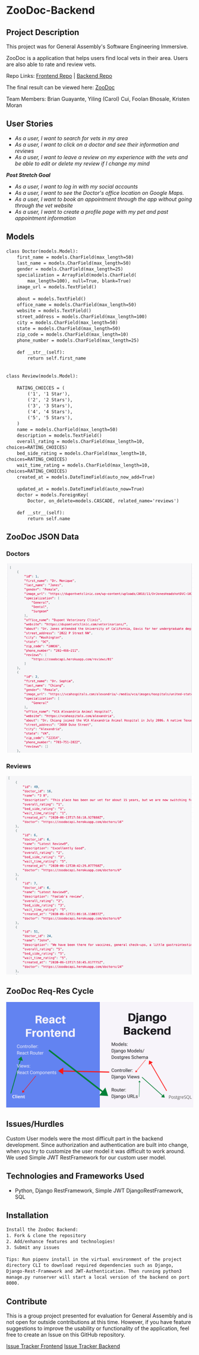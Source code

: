 # ZooDoc-Backend

## Project Description

This project was for General Assembly's Software Engineering Immersive.

ZooDoc is a application that helps users find local vets in their area. Users are also able to rate and review vets.

Repo Links:
[Frontend Repo](https://github.com/bguayante/ZooDoc) | 
[Backend Repo](https://github.com/kristenmoran/ZooDoc-Backend)

The final result can be viewed here: [ZooDoc](https://zoodoc.herokuapp.com/)

Team Members:
Brian Guayante,
Yiling (Carol) Cui,
Foolan Bhosale,
Kristen Moran

## User Stories

- _As a user, I want to search for vets in my area_
- _As a user, I want to click on a doctor and see their information and reviews_
- _As a user, I want to leave a review on my experience with the vets and be able to edit or delete my review if I change my mind_

_**Post Stretch Goal**_

- _As a user, I want to log in with my social accounts_
- _As a user, I want to see the Doctor's office location on Google Maps._
- _As a user, I want to book an appointment through the app without going through the vet website_
- _As a user, I want to create a profile page with my pet and past appointment information_

## Models

```
class Doctor(models.Model):
    first_name = models.CharField(max_length=50)
    last_name = models.CharField(max_length=50)
    gender = models.CharField(max_length=25)
    specialization = ArrayField(models.CharField(
        max_length=100), null=True, blank=True)
    image_url = models.TextField()

    about = models.TextField()
    office_name = models.CharField(max_length=50)
    website = models.TextField()
    street_address = models.CharField(max_length=100)
    city = models.CharField(max_length=50)
    state = models.CharField(max_length=50)
    zip_code = models.CharField(max_length=10)
    phone_number = models.CharField(max_length=25)

    def __str__(self):
        return self.first_name


class Review(models.Model):

    RATING_CHOICES = (
        ('1', '1 Star'),
        ('2', '2 Stars'),
        ('3', '3 Stars'),
        ('4', '4 Stars'),
        ('5', '5 Stars'),
    )
    name = models.CharField(max_length=50)
    description = models.TextField()
    overall_rating = models.CharField(max_length=10, choices=RATING_CHOICES)
    bed_side_rating = models.CharField(max_length=10, choices=RATING_CHOICES)
    wait_time_rating = models.CharField(max_length=10, choices=RATING_CHOICES)
    created_at = models.DateTimeField(auto_now_add=True)

    updated_at = models.DateTimeField(auto_now=True)
    doctor = models.ForeignKey(
        Doctor, on_delete=models.CASCADE, related_name='reviews')

    def __str__(self):
        return self.name

```

## ZooDoc JSON Data

### Doctors
![Doctors](project-planning/Doctors.png)

### Reviews
![Reviews](project-planning/Reviews.png)

## ZooDoc Req-Res Cycle
![Req-Res Cycle](project-planning/Djangobackend.png)

## Issues/Hurdles

Custom User models were the most difficult part in the backend development. Since authorization and authentication are built into change, when you try to customize the user model it was difficult to work around. We used Simple JWT RestFramework for our custom user model. 

## Technologies and Frameworks Used

- Python, Django RestFramework, Simple JWT DjangoRestFramework, SQL

## Installation

```
Install the ZooDoc Backend:
1. Fork & clone the repository
2. Add/enhance features and technologies!
3. Submit any issues

Tips: Run pipenv install in the virtual environment of the project directory CLI to download required dependencies such as Django, Django-Rest-Framework and JWT-Authentication. Then running python3 manage.py runserver will start a local version of the backend on port 8000.
```

## Contribute

This is a group project presented for evaluation for General Assembly and is not open for outside contributions at this time. However, if you have feature suggestions to improve the usability or functionality of the application, feel free to create an Issue on this GitHub repository.

[Issue Tracker Frontend](https://github.com/bguayante/ZooDoc/issues)
[Issue Tracker Backend](https://github.com/kristenmoran/ZooDoc-Backend/issues)
